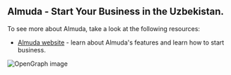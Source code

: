 ## Almuda - Start Your Business in the Uzbekistan.

To see more about Almuda, take a look at the following resources:

- [Almuda website](https://almudacompany/) - learn about Almuda's features and learn how to start business.

![OpenGraph image](/og.png)